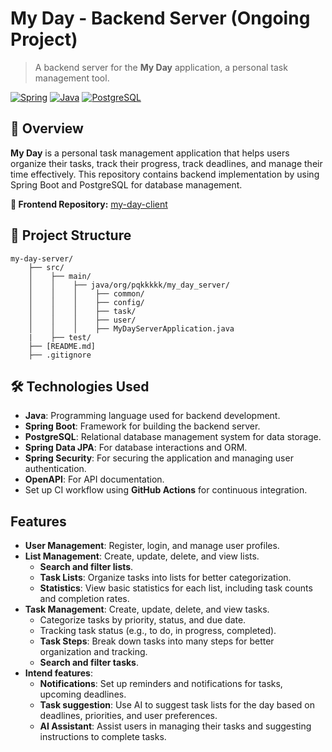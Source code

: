 # My Day - Backend Server (Ongoing Project)
> A backend server for the **My Day** application, a personal task management tool.

[![Spring](https://img.shields.io/badge/Spring-green?style=for-the-badge&logo=spring)](https://spring.io/)
[![Java](https://img.shields.io/badge/Java-ED8B00?style=for-the-badge&logo=java&logoColor=white)](https://www.java.com/)
[![PostgreSQL](https://img.shields.io/badge/PostgreSQL-336791?style=for-the-badge&logo=postgresql&logoColor=white)](https://www.postgresql.org/)


## 🚀 Overview
**My Day** is a personal task management application that helps users
organize their tasks, track their progress, track deadlines, and manage their time effectively. This repository contains backend implementation by using Spring Boot and PostgreSQL for database management.

**🔗 Frontend Repository:** [my-day-client](https://github.com/pqkkkkk/my-day-client)


## 📁 Project Structure
```
my-day-server/
    ├── src/
    │    ├── main/
    │    │    ├── java/org/pqkkkkk/my_day_server/
    │    │    │    ├── common/
    │    │    │    ├── config/
    │    │    │    ├── task/
    │    │    │    ├── user/
    │    │    │    ├── MyDayServerApplication.java
    |    ├── test/
    ├── [README.md]
    ├── .gitignore
```

## 🛠️ Technologies Used
- **Java**: Programming language used for backend development.
- **Spring Boot**: Framework for building the backend server.
- **PostgreSQL**: Relational database management system for data storage.
- **Spring Data JPA**: For database interactions and ORM.
- **Spring Security**: For securing the application and managing user authentication.
- **OpenAPI**: For API documentation.
- Set up CI workflow using **GitHub Actions** for continuous integration.


## Features
- **User Management**: Register, login, and manage user profiles.
- **List Management**: Create, update, delete, and view lists.
    - **Search and filter lists**.
    - **Task Lists**: Organize tasks into lists for better categorization.
    - **Statistics**: View basic statistics for each list, including task counts and completion rates.
- **Task Management**: Create, update, delete, and view tasks.
    - Categorize tasks by priority, status, and due date.
    - Tracking task status (e.g., to do, in progress, completed).
    - **Task Steps**: Break down tasks into many steps for better organization and tracking.
    - **Search and filter tasks**.
- **Intend features**:
    - **Notifications**: Set up reminders and notifications for tasks, upcoming deadlines.
    - **Task suggestion**: Use AI to suggest task lists for the day based on deadlines, priorities, and user preferences.
    - **AI Assistant**: Assist users in managing their tasks and suggesting instructions to complete tasks.

